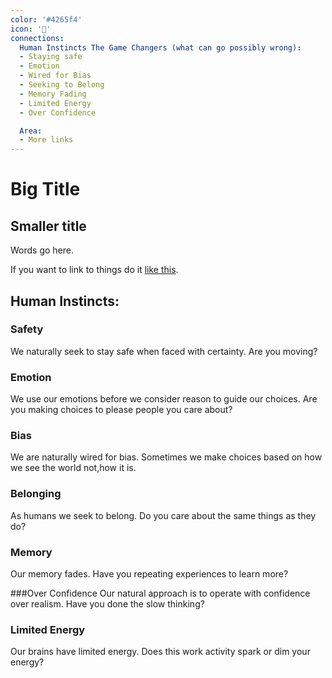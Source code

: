 ```yaml
---
color: '#4265f4'
icon: '🦉'
connections:
  Human Instincts The Game Changers (what can go possibly wrong):
  - Staying safe
  - Emotion
  - Wired for Bias
  - Seeking to Belong
  - Memory Fading
  - Limited Energy
  - Over Confidence

  Area:
  - More links
---
```

# Big Title
## Smaller title

Words go here.

If you want to link to things do it [like this](/Business-Analysis/).


## Human Instincts:
### Safety
We naturally seek to stay safe when faced with certainty. Are you moving?

### Emotion
We use our emotions before we consider reason to guide our choices.  Are you making choices to please people you care about?

### Bias
We are naturally wired for bias. Sometimes we make choices based on how we see the world not,how it is.
### Belonging
As humans we seek to belong.  Do you care about the same things as they do?

### Memory
Our memory fades.  Have you repeating experiences to learn more?

###Over Confidence
Our natural approach is to operate with confidence over realism.  Have you done the slow thinking?

### Limited Energy
Our brains have limited energy.  Does this work activity spark or dim your energy?

